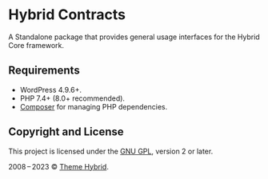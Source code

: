 # Hybrid Contracts

A Standalone package that provides general usage interfaces for the Hybrid Core framework.

## Requirements

* WordPress 4.9.6+.
* PHP 7.4+ (8.0+ recommended).
* [Composer](https://getcomposer.org/) for managing PHP dependencies.

## Copyright and License

This project is licensed under the [GNU GPL](https://www.gnu.org/licenses/old-licenses/gpl-2.0.html), version 2 or later.

2008&thinsp;&ndash;&thinsp;2023 &copy; [Theme Hybrid](https://themehybrid.com).
